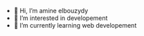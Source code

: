 - 👋 Hi, I’m amine elbouzydy
- 👀 I’m interested in developement
- 🌱 I’m currently learning web developement


